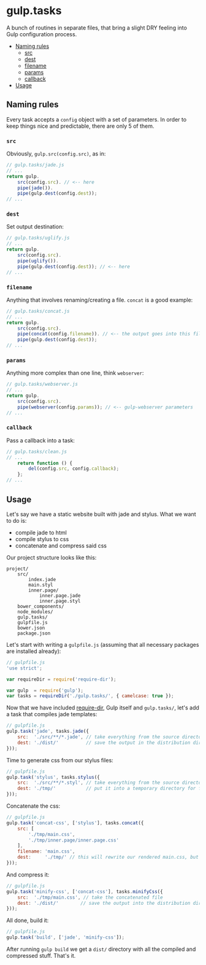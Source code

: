 # gulp.tasks

A bunch of routines in separate files, that bring a slight DRY feeling into Gulp configuration process.

- [Naming rules](#naming-rules)
	- [src](#src)
	- [dest](#dest)
	- [filename](#filename)
	- [params](#params)
	- [callback](#callback)
- [Usage](#usage)

## Naming rules

Every task accepts a `config` object with a set of parameters. In order to keep things nice and predictable, there are only 5 of them.

### `src`

Obviously, `gulp.src(config.src)`, as in:

```js
// gulp.tasks/jade.js
// ...
return gulp.
	src(config.src). // <-- here
	pipe(jade()).
	pipe(gulp.dest(config.dest));
// ...

```

### `dest`

Set output destination:

```js
// gulp.tasks/uglify.js
// ...
return gulp.
	src(config.src).
	pipe(uglify()).
	pipe(gulp.dest(config.dest)); // <-- here
// ...
```

### `filename`

Anything that involves renaming/creating a file. `concat` is a good example:

```js
// gulp.tasks/concat.js
// ...
return gulp.
	src(config.src).
	pipe(concat(config.filename)). // <-- the output goes into this file
	pipe(gulp.dest(config.dest));
// ...
```

### `params`

Anything more complex than one line, think `webserver`:

```js
// gulp.tasks/webserver.js
// ...
return gulp.
	src(config.src).
	pipe(webserver(config.params)); // <-- gulp-webserver parameters
// ...
```

### `callback`

Pass a callback into a task:

```js
// gulp.tasks/clean.js
// ...
	return function () {
		del(config.src, config.callback);
	};
// ...
```

## Usage

Let's say we have a static website built with jade and stylus. What we want to do is:

- compile jade to html
- compile stylus to css
- concatenate and compress said css

Our project structure looks like this:

```
project/
	src/
		index.jade
		main.styl
		inner.page/
			inner.page.jade
			inner.page.styl
	bower_components/
	node_modules/
	gulp.tasks/
	gulpfile.js
	bower.json
	package.json
```

Let's start with writing a `gulpfile.js` (assuming that all necessary packages are installed already):

```js
// gulpfile.js
'use strict';

var requireDir = require('require-dir');

var gulp  = require('gulp');
var tasks = requireDir('./gulp.tasks/', { camelcase: true });
```

Now that we have included [require-dir](https://github.com/aseemk/requireDir), Gulp itself and `gulp.tasks/`, let's add a task that compiles jade templates:

```js
// gulpfile.js
gulp.task('jade', tasks.jade({
	src:  './src/**/*.jade', // take everything from the source directory
	dest: './dist/'          // save the output in the distribution directory
}));
```

Time to generate css from our stylus files:

```js
// gulpfile.js
gulp.task('stylus', tasks.stylus({
	src:  './src/**/*.styl', // take everything from the source directory
	dest: './tmp/'           // put it into a temporary directory for further concatenation
}));
```

Concatenate the css:

```js
// gulpfile.js
gulp.task('concat-css', ['stylus'], tasks.concat({
	src: [
		'./tmp/main.css',
		'./tmp/inner.page/inner.page.css'
	],
	filename: 'main.css',
	dest:     './tmp/' // this will rewrite our rendered main.css, but we don't really need it anyway
}));
```

And compress it:

```js
// gulpfile.js
gulp.task('minify-css', ['concat-css'], tasks.minifyCss({
	src:  './tmp/main.css', // take the concatenated file
	dest: './dist/'        // save the output into the distribution directory
}));
```

All done, build it:
```js
// gulpfile.js
gulp.task('build', ['jade', 'minify-css']);
```

After running `gulp build` we get a `dist/` directory with all the compiled and compressed stuff. That's it.
